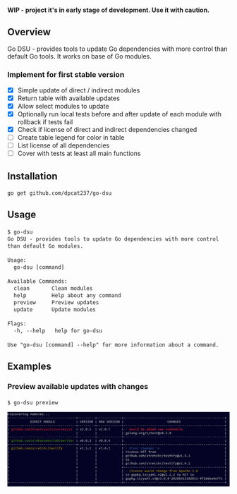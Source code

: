 #### WIP - project it's in early stage of development. Use it with caution.

## Overview

Go DSU - provides tools to update Go dependencies with more control than default Go tools.
It works on base of Go modules.

### Implement for first stable version
- [x] Simple update of direct / indirect modules
- [x] Return table with available updates
- [x] Allow select modules to update
- [x] Optionally run local tests before and after update of each module with rollback if tests fail
- [x] Check if license of direct and indirect dependencies changed
- [ ] Create table legend for color in table
- [ ] List license of all dependencies
- [ ] Cover with tests at least all main functions

## Installation

    go get github.com/dpcat237/go-dsu

## Usage

```
$ go-dsu
Go DSU - provides tools to update Go dependencies with more control than default Go modules.

Usage:
  go-dsu [command]

Available Commands:
  clean       Clean modules
  help        Help about any command
  preview     Preview updates
  update      Update modules

Flags:
  -h, --help   help for go-dsu

Use "go-dsu [command] --help" for more information about a command.
```

## Examples

### Preview available updates with changes
`$ go-dsu preview`

![](doc/preview.png)